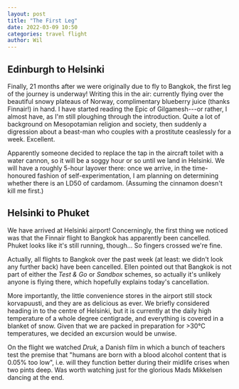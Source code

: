 ```yaml
---
layout: post
title: "The First Leg"
date: 2022-03-09 10:50
categories: travel flight
author: Wil
---
```


## Edinburgh to Helsinki

Finally, 21 months after we were originally due to fly to Bangkok, the first leg of the journey is underway! Writing this in the air: currently flying over the beautiful snowy plateaus of Norway, complimentary blueberry juice (thanks Finnair!) in hand. I have started reading the Epic of Gilgamesh---or rather, I almost have, as I'm still ploughing through the introduction. Quite a lot of background on Mesopotamian religion and society, then suddenly a digression about a beast-man who couples with a prostitute ceaslessly for a week. Excellent.

Apparently someone decided to replace the tap in the aircraft toilet with a water cannon, so it will be a soggy hour or so until we land in Helsinki. We will have a roughly 5-hour layover there: once we arrive, in the time-honoured fashion of self-experimentation, I am planning on determining whether there is an LD50 of cardamom. (Assuming the cinnamon doesn't kill me first.)

## Helsinki to Phuket

We have arrived at Helsinki airport! Concerningly, the first thing we noticed was that the Finnair flight to Bangkok has apparently been cancelled. Phuket looks like it's still running, though... So fingers crossed we're fine.

Actually, all flights to Bangkok over the past week (at least: we didn't look any further back) have been cancelled. Ellen pointed out that Bangkok is not part of either the *Test & Go* or *Sandbox* schemes, so actually it's unlikely anyone is flying there, which hopefully explains today's cancellation.

More importantly, the little convenience stores in the airport still stock korvapuusti, and they are as delicious as ever. We briefly considered heading in to the centre of Helsinki, but it is currently at the daily high temperature of a whole degree centigrade, and everything is covered in a blanket of snow. Given that we are packed in preparation for >30°C temperatures, we decided an excursion would be unwise.

On the flight we watched *Druk*, a Danish film in which a bunch of teachers test the premise that "humans are born with a blood alcohol content that is 0.05% too low", i.e. will they function better during their midlife crises when two pints deep. Was worth watching just for the glorious Mads Mikkelsen dancing at the end.